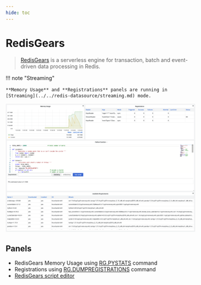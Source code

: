 ```yaml
---
hide: toc
---
```


# RedisGears

> [RedisGears](https://oss.redis.com/redisgears/) is a serverless engine for transaction, batch and event-driven data processing in Redis.

!!! note "Streaming"

    **Memory Usage** and **Registrations** panels are running in [Streaming](../../redis-datasource/streaming.md) mode.

![RedisGears Dashboard](../../images/redis-app/dashboards/gears-dashboard.png)

## Panels

- RedisGears Memory Usage using [RG.PYSTATS](../../redis-datasource/redis-gears/RG-PYSTATS.md) command
- Registrations using [RG.DUMPREGISTRATIONS](../../redis-datasource/redis-gears/RG-DUMPREGISTRATIONS.md) command
- [RedisGears script editor](../panels/redis-gears-panel.md)
